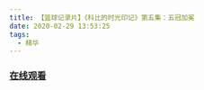 ```yaml
---
title: 【篮球记录片】《科比的时光印记》第五集：五冠加冕
date: 2020-02-29 13:53:25
tags:
  - 精华
---
```


### <a href="https://www.weibo.com/tv/v/Iwr3Yafmw?fid=1034:4477303258808327" target="_blank">在线观看</a>